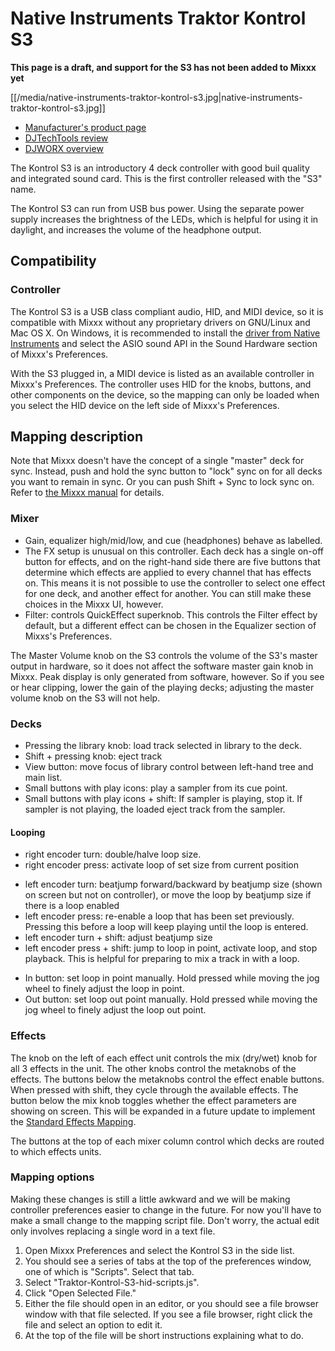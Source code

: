 # Native Instruments Traktor Kontrol S3

**This page is a draft, and support for the S3 has not been added to Mixxx yet**

[[/media/native-instruments-traktor-kontrol-s3.jpg|native-instruments-traktor-kontrol-s3.jpg]]

  - [Manufacturer's product
    page](https://www.native-instruments.com/en/products/traktor/dj-controllers/traktor-kontrol-s3/)
  - [DJTechTools
    review](https://djtechtools.com/2019/10/16/traktor-kontrol-s3-the-middle-child-for-the-mk3-traktor-generation/)
  - [DJWORX
    overview](https://djworx.com/the-traktor-kontrol-s3-we-have-it-but-not-the-software/)

The Kontrol S3 is an introductory 4 deck controller with good buil
quality and integrated sound card. This is the first controller released
with the "S3" name.

The Kontrol S3 can run from USB bus power. Using the separate power
supply increases the brightness of the LEDs, which is helpful for using
it in daylight, and increases the volume of the headphone output.

## Compatibility

### Controller

The Kontrol S3 is a USB class compliant audio, HID, and MIDI device,
so it is compatible with Mixxx without any proprietary drivers on
GNU/Linux and Mac OS X. On Windows, it is recommended to install the
[driver from Native
Instruments](https://www.native-instruments.com/en/support/downloads/drivers-other-files/)
and select the ASIO sound API in the Sound Hardware section of Mixxx's
Preferences.

With the S3 plugged in, a MIDI device is listed as an available
controller in Mixxx's Preferences. The controller uses
HID for the knobs, buttons, and other components on the device, so the
mapping can only be loaded when you select the HID device on the left
side of Mixxx's Preferences.

## Mapping description

Note that Mixxx doesn't have the concept of a single "master" deck for
sync. Instead, push and hold the sync button to "lock" sync on for all
decks you want to remain in sync. Or you can push Shift + Sync to lock
sync on. Refer to [the Mixxx
manual](http://www.mixxx.org/manual/2.0/chapters/djing_with_mixxx.html#master-sync)
for details.

### Mixer

  - Gain, equalizer high/mid/low, and cue (headphones)
    behave as labelled.
  - The FX setup is unusual on this controller.  Each deck has a single on-off button for effects, and on the right-hand side there are five buttons that determine which effects are applied to every channel that has effects on.  This means it is not possible to use the controller to select one effect for one deck, and another effect for another.  You can still make these choices in the Mixxx UI, however.
  - Filter: controls QuickEffect superknob. This controls the Filter
    effect by default, but a different effect can be chosen in the
    Equalizer section of Mixxs's Preferences.

The Master Volume knob on the S3 controls the volume of the S3's master
output in hardware, so it does not affect the software master gain knob
in Mixxx. Peak display is only generated from software, however. So if
you see or hear clipping, lower the gain of the playing decks; adjusting
the master volume knob on the S3 will not help.

### Decks

  - Pressing the library knob: load track selected in library to the deck.
  - Shift + pressing knob: eject track
  - View button: move focus of library control between left-hand tree and main list.
  - Small buttons with play icons: play a sampler from its cue point.
  - Small buttons with play icons + shift: If sampler is playing, stop
    it. If sampler is not playing, the loaded eject track from the
    sampler.

#### Looping

  - right encoder turn: double/halve loop size.
  - right encoder press: activate loop of set size from current position

<!-- end list -->

  - left encoder turn: beatjump forward/backward by beatjump size (shown
    on screen but not on controller), or move the loop by beatjump size
    if there is a loop enabled
  - left encoder press: re-enable a loop that has been set previously.
    Pressing this before a loop will keep playing until the loop is
    entered.
  - left encoder turn + shift: adjust beatjump size
  - left encoder press + shift: jump to loop in point, activate loop,
    and stop playback. This is helpful for preparing to mix a track in
    with a loop.

<!-- end list -->

  - In button: set loop in point manually. Hold pressed while moving the
    jog wheel to finely adjust the loop in point.
  - Out button: set loop out point manually. Hold pressed while moving
    the jog wheel to finely adjust the loop out point.

### Effects

The knob on the left of each effect unit controls the mix (dry/wet) knob
for all 3 effects in the unit. The other knobs control the metaknobs of
the effects. The buttons below the metaknobs control the effect enable
buttons. When pressed with shift, they cycle through the available
effects. The button below the mix knob toggles whether the effect
parameters are showing on screen. This will be expanded in a future
update to implement the [Standard Effects
Mapping](Standard%20Effects%20Mapping).

The buttons at the top of each mixer column control which decks are
routed to which effects units.

### Mapping options

Making these changes is still a little awkward and we will be making
controller preferences easier to change in the future. For now you'll
have to make a small change to the mapping script file. Don't worry, the
actual edit only involves replacing a single word in a text file.

1.  Open Mixxx Preferences and select the Kontrol S3 in the side list.
2.  You should see a series of tabs at the top of the preferences
    window, one of which is "Scripts". Select that tab.
3.  Select "Traktor-Kontrol-S3-hid-scripts.js". 
4.  Click "Open Selected File."
5.  Either the file should open in an editor, or you should see a file
    browser window with that file selected. If you see a file browser,
    right click the file and select an option to edit it.
6.  At the top of the file will be short instructions explaining what to
    do.
